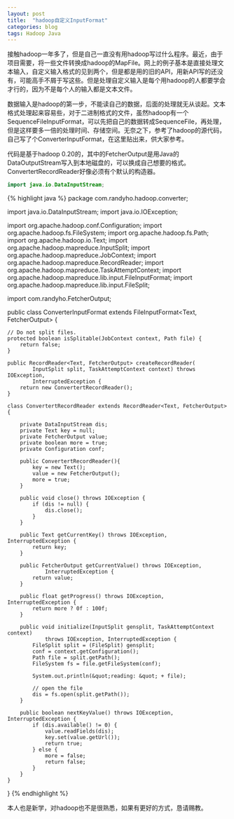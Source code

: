 ```yaml
---
layout: post
title:  "hadoop自定义InputFormat"
categories: blog
tags: Hadoop Java
---
```


接触hadoop一年多了，但是自己一直没有用hadoop写过什么程序。最近，由于项目需要，将一些文件转换成hadoop的MapFile。网上的例子基本是直接处理文本输入，自定义输入格式的见到两个，但是都是用的旧的API，用新API写的还没有，可能高手不屑于写这些。但是处理自定义输入是每个用hadoop的人都要学会才行的，因为不是每个人的输入都是文本文件。

<!--more-->

数据输入是hadoop的第一步，不能读自己的数据，后面的处理就无从谈起。文本格式处理起来容易些，对于二进制格式的文件，虽然hadoop有一个SequenceFileInputFormat，可以先把自己的数据转成SequenceFile，再处理，但是这样要多一倍的处理时间、存储空间。无奈之下，参考了hadoop的源代码，自己写了个ConverterInputFormat，在这里贴出来，供大家参考。

代码是基于hadoop 0.20的，其中的FetcherOutput是用Java的DataOutputStream写入到本地磁盘的，可以换成自己想要的格式。ConvertertRecordReader好像必须有个默认的构造器。

```java
import java.io.DataInputStream;
```

{% highlight java %}
package com.randyho.hadoop.converter;

import java.io.DataInputStream;
import java.io.IOException;

import org.apache.hadoop.conf.Configuration;
import org.apache.hadoop.fs.FileSystem;
import org.apache.hadoop.fs.Path;
import org.apache.hadoop.io.Text;
import org.apache.hadoop.mapreduce.InputSplit;
import org.apache.hadoop.mapreduce.JobContext;
import org.apache.hadoop.mapreduce.RecordReader;
import org.apache.hadoop.mapreduce.TaskAttemptContext;
import org.apache.hadoop.mapreduce.lib.input.FileInputFormat;
import org.apache.hadoop.mapreduce.lib.input.FileSplit;

import com.randyho.FetcherOutput;
    
public class ConverterInputFormat extends FileInputFormat<Text, FetcherOutput> {

    // Do not split files.
    protected boolean isSplitable(JobContext context, Path file) {
        return false;
    }

    public RecordReader<Text, FetcherOutput> createRecordReader(
            InputSplit split, TaskAttemptContext context) throws IOException,
            InterruptedException {
        return new ConvertertRecordReader();
    }

    class ConvertertRecordReader extends RecordReader<Text, FetcherOutput> {
       
        private DataInputStream dis;
        private Text key = null;
        private FetcherOutput value;
        private boolean more = true;
        private Configuration conf;

        public ConvertertRecordReader(){
            key = new Text();
            value = new FetcherOutput();
            more = true;
        }
       
        public void close() throws IOException {
            if (dis != null) {
                dis.close();
            }
        }

        public Text getCurrentKey() throws IOException, InterruptedException {
            return key;
        }

        public FetcherOutput getCurrentValue() throws IOException,
                InterruptedException {
            return value;
        }

        public float getProgress() throws IOException, InterruptedException {
            return more ? 0f : 100f;
        }

        public void initialize(InputSplit gensplit, TaskAttemptContext context)
                throws IOException, InterruptedException {
            FileSplit split = (FileSplit) gensplit;
            conf = context.getConfiguration();  
            Path file = split.getPath();
            FileSystem fs = file.getFileSystem(conf);
           
            System.out.println(&quot;reading: &quot; + file);

            // open the file
            dis = fs.open(split.getPath());
        }

        public boolean nextKeyValue() throws IOException, InterruptedException {
            if (dis.available() != 0) {
                value.readFields(dis);
                key.set(value.getUrl());                
                return true;
            } else {
                more = false;
                return false;
            }
        }
    }
}
{% endhighlight %}

本人也是新学，对hadoop也不是很熟悉，如果有更好的方式，恳请赐教。
